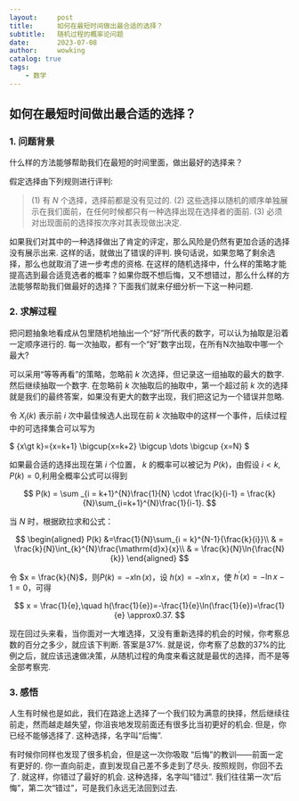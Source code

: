 ```yaml
---
layout:     post
title:      如何在最短时间做出最合适的选择？
subtitle:   随机过程的概率论问题
date:       2023-07-08
author:     wowking
catalog: true
tags:
    - 数学
---
```


## 如何在最短时间做出最合适的选择？
### 1. 问题背景
什么样的方法能够帮助我们在最短的时间里面，做出最好的选择来？

假定选择由下列规则进行评判: 

> (1) 有 $N$ 个选择，选择前都是没有见过的.
> (2) 这些选择以随机的顺序单独展示在我们面前，在任何时候都只有一种选择出现在选择者的面前.
> (3) 必须对出现面前的选择按次序对其表现做出决定.

如果我们对其中的一种选择做出了肯定的评定，那么风险是仍然有更加合适的选择没有展示出来. 这样的话，就做出了错误的评判. 换句话说，如果忽略了剩余选择，那么也就取消了进一步考虑的资格. 在这样的随机选择中，什么样的策略才能提高选到最合适竞选者的概率？如果你既不想后悔，又不想错过，那么什么样的方法能够帮助我们做最好的选择？下面我们就来仔细分析一下这一种问题. 

### 2. 求解过程
把问题抽象地看成从包里随机地抽出一个“好”所代表的数字，可以认为抽取是沿着一定顺序进行的. 每一次抽取，都有一个“好”数字出现，在所有N次抽取中哪一个最大? 

可以采用“等等再看”的策略，忽略前 $k$ 次选择，但记录这一组抽取的最大的数字. 然后继续抽取一个数字. 在忽略前 $k$ 次抽取后的抽取中，第一个超过前 $k$ 次的选择就是我们的最终答案，如果没有更大的数字出现，我们把这记为一个错误并忽略. 

令 $X_{i}(k)$ 表示前 $i$ 次中最佳候选人出现在前 $k$ 次抽取中的这样一个事件，后续过程中的可选择集合可以写为

$
\{x\gt k\}=\{x=k+1\} \bigcup\{x=k+2\} \bigcup \dots \bigcup \{x=N\}
$

如果最合适的选择出现在第 $i$ 个位置， $k$ 的概率可以被记为 $P(k)$，由假设 $i<k,P(k)=0$,利用全概率公式可以得到

$$
P(k) = \sum _{i = k+1}^{N}\frac{1}{N} \cdot \frac{k}{i-1} = \frac{k}{N}\sum_{i=k+1}^{N}\frac{1}{i-1}.
$$

当 $N$ 时，根据欧拉求和公式：

$$
\begin{aligned}
    P(k) &=\frac{1}{N}\sum_{i = k}^{N-1}{\frac{k}{i}}\\ 
    & = \frac{k}{N}\int_{k}^{N}\frac{\mathrm{d}x}{x}\\
    & = \frac{k}{N}\ln{\frac{N}{k}}
\end{aligned}
$$

令 $x = \frac{k}{N}$，则$P(k)=-x\ln(x)$，设 $h(x)=-x\ln x$，使 $h^{\prime}(x)=-\ln x - 1 =0$，可得

$$
x = \frac{1}{e},\quad h(\frac{1}{e})=-\frac{1}{e}\ln(\frac{1}{e})=\frac{1}{e} \approx0.37.
$$

现在回过头来看，当你面对一大堆选择，又没有重新选择的机会的时候，你考察总数的百分之多少，就应该下判断. 答案是37%. 就是说，你考察了总数的37%的比例之后，就应该迅速做决策，从随机过程的角度来看这就是最优的选择，而不是等全部考察完. 

### 3. 感悟
人生有时候也是如此，我们在路途上选择了一个我们较为满意的抉择，然后继续往前走，然而越走越失望，你沮丧地发现前面还有很多比当初更好的机会. 但是，你已经不能够选择了. 这种选择，名字叫“后悔”. 

有时候你同样也发现了很多机会，但是这一次你吸取 “后悔”的教训——前面一定有更好的. 你一直向前走，直到发现自己差不多走到了尽头. 按照规则，你回不去了. 就这样，你错过了最好的机会. 这种选择，名字叫“错过”. 我们往往第一次“后悔”，第二次“错过”，可是我们永远无法回到过去. 
